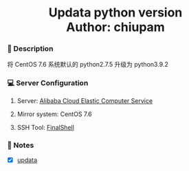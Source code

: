<h1 align="center">
  Updata python version
  <br>
  Author: chiupam
</h1>

### 📜 Description

将 CentOS 7.6 系统默认的 python2.7.5 升级为 python3.9.2

### 💻 Server Configuration

1. Server: [Alibaba Cloud Elastic Computer Service](https://www.aliyun.com/product/swas)

2. Mirror system: CentOS 7.6

3. SSH Tool: [FinalShell](http://www.hostbuf.com/t/988.html)

### 📔 Notes

- [x] [updata](https://github.com/chiupam/Notes/blob/master/Python3.9.2/Python3.9.2.md)
